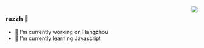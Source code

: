 
<img align="right" src="https://github-readme-stats.vercel.app/api?username=rzhAvenir&show_icons=true&icon_color=CE1D2D&text_color=718096&bg_color=ffffff&hide_title=true" />

### razzh 👋
- 🔭 I’m currently working on Hangzhou
- 🌱 I’m currently learning Javascript
